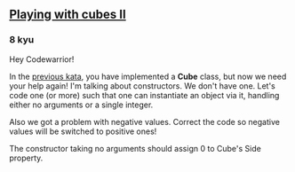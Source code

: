 <h2><a href=https://www.codewars.com/kata/55c0ac142326fdf18d0000af/train/javascript target="_blank">Playing with cubes II</a></h2><h3>8 kyu</h3><p>Hey Codewarrior! </p><p>In the <a href="https://www.codewars.com/kata/55c0a79e20be94c91400014b" data-turbolinks="false" target="_blank">previous kata</a>, you have implemented a <strong>Cube</strong> class, but now we need your help again! I'm talking about constructors. We don't have one. Let's code one (or more) such that one can instantiate an object via it, handling either no arguments or a single integer.</p><p>Also we got a problem with negative values. Correct the code so negative values will be switched to positive ones!</p><p>The constructor taking no arguments should assign 0 to Cube's Side property.</p>